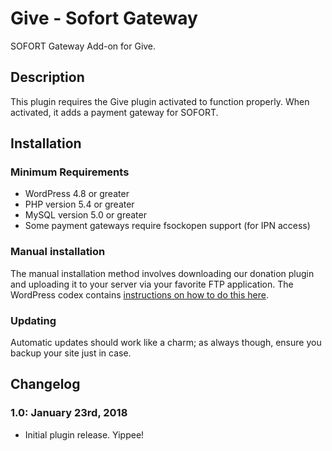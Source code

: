 # Give - Sofort Gateway #

SOFORT Gateway Add-on for Give.

## Description ##

This plugin requires the Give plugin activated to function properly. When activated, it adds a payment gateway for SOFORT.

## Installation ##

### Minimum Requirements ###

* WordPress 4.8 or greater
* PHP version 5.4 or greater
* MySQL version 5.0 or greater
* Some payment gateways require fsockopen support (for IPN access)

### Manual installation ###

The manual installation method involves downloading our donation plugin and uploading it to your server via your favorite FTP application. The WordPress codex contains [instructions on how to do this here](http://codex.wordpress.org/Managing_Plugins#Manual_Plugin_Installation).

### Updating ###

Automatic updates should work like a charm; as always though, ensure you backup your site just in case.

## Changelog ##

### 1.0: January 23rd, 2018 ###
* Initial plugin release. Yippee!
